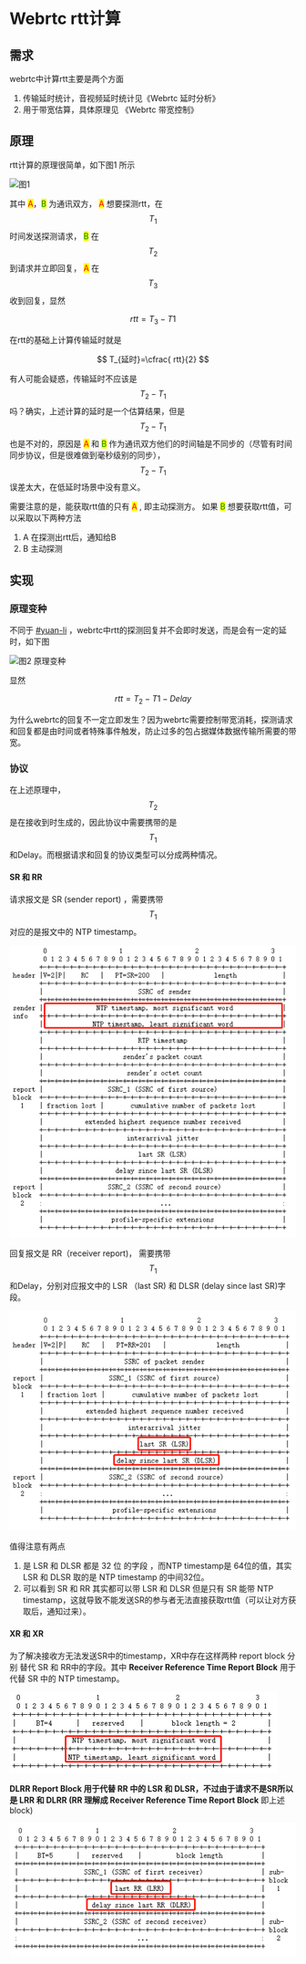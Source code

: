# Webrtc rtt计算

## 需求

webrtc中计算rtt主要是两个方面

1. 传输延时统计，音视频延时统计见《Webrtc 延时分析》
2. 用于带宽估算，具体原理见 《Webrtc 带宽控制》

## 原理

rtt计算的原理很简单，如下图1 所示

![图1](.gitbook/assets/rtt\_direct.png)

其中 <mark style="color:red;">A</mark>，<mark style="color:green;">B</mark> 为通讯双方， <mark style="color:red;">A</mark> 想要探测rtt，在 $$T_{1}$$时间发送探测请求， <mark style="color:green;">B</mark> 在$$T_{2}$$到请求并立即回复， <mark style="color:red;">A</mark> 在$$T_{3}$$收到回复，显然

$$
rtt = T_{3} - T{1}
$$

在rtt的基础上计算传输延时就是

$$
T_{延时}=\cfrac{ rtt}{2}
$$

​有人可能会疑惑，传输延时不应该是 $$T_{2} -T_{1}$$ 吗？确实，上述计算的延时是一个估算结果，但是$$T_{2} -T_{1}$$也是不对的，原因是 <mark style="color:red;">A</mark> 和 <mark style="color:green;">B</mark> 作为通讯双方他们的时间轴是不同步的（尽管有时间同步协议，但是很难做到毫秒级别的同步），$$T_{2} -T_{1}$$ 误差太大，在低延时场景中没有意义。

需要注意的是，能获取rtt值的只有 <mark style="color:red;">A</mark> , 即主动探测方。 如果 <mark style="color:green;">B</mark> 想要获取rtt值，可以采取以下两种方法

1. A 在探测出rtt后，通知给B
2. B 主动探测

## 实现

### 原理变种

不同于 [#yuan-li](./#yuan-li "mention") ，webrtc中rtt的探测回复并不会即时发送，而是会有一定的延时，如下图

![图2 原理变种](.gitbook/assets/webrtc\_rtt.drawio.png)

显然

$$
rtt=T_{2}-T{1} -Delay
$$

为什么webrtc的回复不一定立即发生？因为webrtc需要控制带宽消耗，探测请求和回复都是由时间或者特殊事件触发，防止过多的包占据媒体数据传输所需要的带宽。

### 协议

在上述原理中，$$T_{2}$$是在接收到时生成的，因此协议中需要携带的是$$T_{1}$$​和Delay。而根据请求和回复的协议类型可以分成两种情况。

#### SR 和 RR

请求报文是 SR (sender report) ，需要携带 $$T_{1}$$ 对应的是报文中的 NTP timestamp。

![SR报文](.gitbook/assets/image.png)

回复报文是 RR（receiver report)， 需要携带 $$T_{1}$$​和Delay，分别对应报文中的 LSR （last SR) 和 DLSR (delay since last SR)字段。

![RR报文](<.gitbook/assets/image (1).png>)

值得注意有两点

1. 是 LSR 和 DLSR 都是 32 位 的字段 ，而NTP timestamp是 64位的值，其实 LSR 和 DLSR 取的是 NTP timestamp 的中间32位。
2. 可以看到 SR 和 RR 其实都可以带 LSR 和 DLSR 但是只有 SR 能带 NTP timestamp，这就导致不能发送SR的参与者无法直接获取rtt值（可以让对方获取后，通知过来）。

#### XR 和 XR

为了解决接收方无法发送SR中的timestamp，XR中存在这样两种 report block 分别 替代 SR 和 RR中的字段。其中 **Receiver Reference Time Report Block** 用于代替 SR 中的 NTP timestamp。

![Receiver Reference Time Report Block](<.gitbook/assets/image (4).png>)

**DLRR Report Block **用于代替 RR 中的 LSR 和 DLSR，不过由于请求不是SR所以是 LRR 和 DLRR (RR 理解成** Receiver Reference Time Report Block** 即上述block)

![DLRR Report Block](<.gitbook/assets/image (3).png>)

